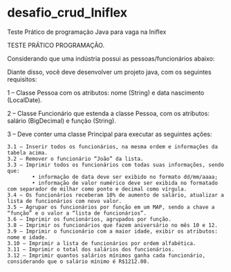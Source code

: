 # desafio_crud_Iniflex
Teste Prático de programação Java para vaga na Iniflex


TESTE PRÁTICO PROGRAMAÇÃO.

Considerando que uma indústria possui as pessoas/funcionários abaixo:

Diante disso, você deve desenvolver um projeto java, com os seguintes requisitos:

1 – Classe Pessoa com os atributos: nome (String) e data nascimento (LocalDate).

2 – Classe Funcionário que estenda a classe Pessoa, com os atributos: salário (BigDecimal) e função (String).

3 – Deve conter uma classe Principal para executar as seguintes ações:

    3.1 – Inserir todos os funcionários, na mesma ordem e informações da tabela acima.
    3.2 – Remover o funcionário “João” da lista.
    3.3 – Imprimir todos os funcionários com todas suas informações, sendo que:
            • informação de data deve ser exibido no formato dd/mm/aaaa;
            • informação de valor numérico deve ser exibida no formatado com separador de milhar como ponto e decimal como vírgula.
    3.4 – Os funcionários receberam 10% de aumento de salário, atualizar a lista de funcionários com novo valor.
    3.5 – Agrupar os funcionários por função em um MAP, sendo a chave a “função” e o valor a “lista de funcionários”.
    3.6 – Imprimir os funcionários, agrupados por função.
    3.8 – Imprimir os funcionários que fazem aniversário no mês 10 e 12.
    3.9 – Imprimir o funcionário com a maior idade, exibir os atributos: nome e idade.
    3.10 – Imprimir a lista de funcionários por ordem alfabética.
    3.11 – Imprimir o total dos salários dos funcionários.
    3.12 – Imprimir quantos salários mínimos ganha cada funcionário, considerando que o salário mínimo é R$1212.00.